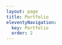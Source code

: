 ```yaml
---
layout: page
title: Portfolio
eleventyNavigation:
  key: Portfolio
  order: 2
---
```


<script src="https://documentcloud.adobe.com/view-sdk/main.js"></script>
<script type="text/javascript">
	document.addEventListener("adobe_dc_view_sdk.ready", function(){ 
		var adobeDCView = new AdobeDC.View({clientId: "<ba95a1476d7544178ed64a7b114493a7>"});
		adobeDCView.previewFile({
			content:{location: {url: "https://documentcloud.adobe.com/link/review?uri=urn:aaid:scds:US:5655ebe1-9986-4caf-8f98-23bbd00b50a9 Portfolio.pdf"}},
			metaData:{fileName: "Portfolio.pdf"}
		}, {embedMode: "LIGHT_BOX", defaultViewMode: "FIT_WIDTH"});
	});
</script>